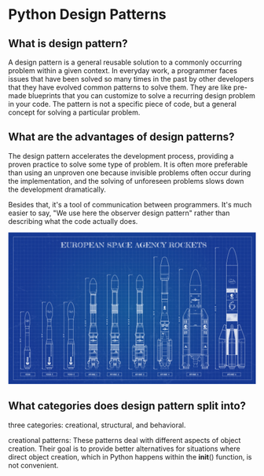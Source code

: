 # Python Design Patterns

## What is design pattern?

A design pattern is a general reusable solution to a commonly occurring problem within a given context. In everyday work, a programmer faces issues that have been solved so many times in the past by other developers that they have evolved common patterns to solve them. They are like pre-made blueprints that you can customize to solve a recurring design problem in your code. The pattern is not a specific piece of code, but a general concept for solving a particular problem.

## What are the advantages of design patterns?

The design pattern accelerates the development process, providing a proven practice to solve some type of problem. It is often more preferable than using an unproven one because invisible problems often occur during the implementation, and the solving of unforeseen problems slows down the development dramatically.

Besides that, it's a tool of communication between programmers. It's much easier to say, "We use here the observer design pattern" rather than describing what the code actually does.

![Example Of a Blueprint!](../.gitbook/assets/m5gzo7ngncq31.jpg)

## What categories does design pattern split into?

three categories: creational, structural, and behavioral.

creational patterns: These patterns deal with different aspects of object creation. Their goal is to provide better alternatives for situations where direct object creation, which in Python happens within the **init**\(\) function, is not convenient.

  


